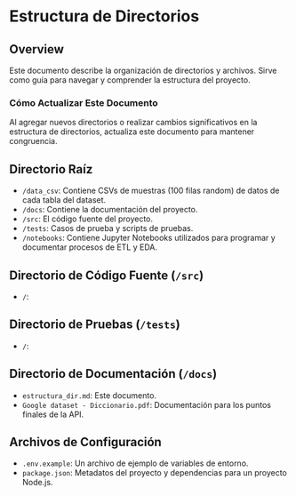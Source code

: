 # Estructura de Directorios

## Overview
Este documento describe la organización de directorios y archivos. Sirve como guía para navegar y comprender la estructura del proyecto.

### Cómo Actualizar Este Documento
Al agregar nuevos directorios o realizar cambios significativos en la estructura de directorios, actualiza este documento para mantener congruencia.

## Directorio Raíz
- `/data_csv`: Contiene CSVs de muestras (100 filas random) de datos de cada tabla del dataset.
- `/docs`: Contiene la documentación del proyecto.
- `/src`: El código fuente del proyecto.
- `/tests`: Casos de prueba y scripts de pruebas.
- `/notebooks`: Contiene Jupyter Notebooks utilizados para programar y documentar procesos de ETL y EDA.

## Directorio de Código Fuente (`/src`)
- `/`: 

## Directorio de Pruebas (`/tests`)
- `/`: 

## Directorio de Documentación (`/docs`)
- `estructura_dir.md`: Este documento.
- `Google dataset - Diccionario.pdf`: Documentación para los puntos finales de la API.

## Archivos de Configuración
- `.env.example`: Un archivo de ejemplo de variables de entorno.
- `package.json`: Metadatos del proyecto y dependencias para un proyecto Node.js.



